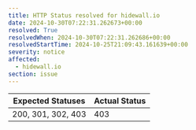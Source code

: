 ```yaml
---
title: HTTP Status resolved for hidewall.io
date: 2024-10-30T07:22:31.262673+00:00
resolved: True
resolvedWhen: 2024-10-30T07:22:31.262686+00:00
resolvedStartTime: 2024-10-25T21:09:43.161639+00:00
severity: notice
affected:
  - hidewall.io
section: issue
---
```


| Expected Statuses | Actual Status  |
|-------------------|----------------|
| 200, 301, 302, 403 | 403 |
